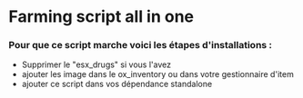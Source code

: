 # Farming script all in one

### Pour que ce script marche voici les étapes d'installations :

- Supprimer le "esx_drugs" si vous l'avez
- ajouter les image dans le ox_inventory ou dans votre gestionnaire d'item
- ajouter ce script dans vos dépendance standalone